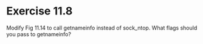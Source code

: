 # Exercise 11.8
Modify Fig 11.14 to call getnameinfo instead of sock\_ntop. What flags should you pass to getnameinfo?
